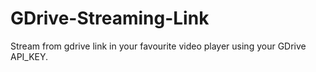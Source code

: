# GDrive-Streaming-Link
Stream from gdrive link in your favourite video player using your GDrive API_KEY.
